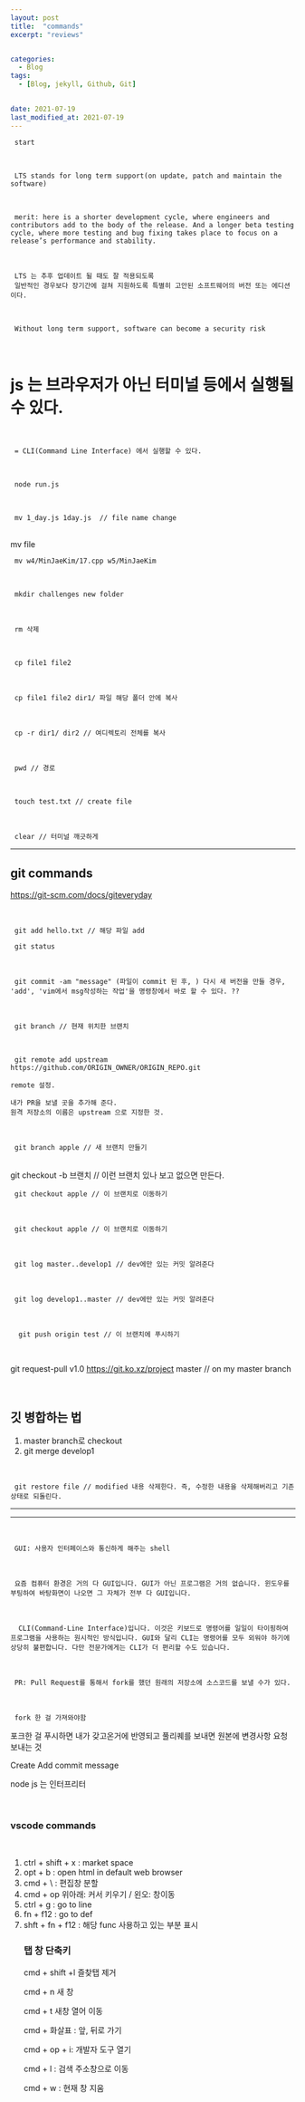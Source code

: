 ```yaml
---
layout: post
title:  "commands"
excerpt: "reviews"


categories:
  - Blog
tags:
  - [Blog, jekyll, Github, Git]

 
date: 2021-07-19
last_modified_at: 2021-07-19
---
```


     start
<br/>


     LTS stands for long term support(on update, patch and maintain the software)
<br/>

     merit: here is a shorter development cycle, where engineers and contributors add to the body of the release. And a longer beta testing cycle, where more testing and bug fixing takes place to focus on a release’s performance and stability. 
<br/>

     LTS 는 추후 업데이트 될 때도 잘 적용되도록 
     일반적인 경우보다 장기간에 걸쳐 지원하도록 특별히 고안된 소프트웨어의 버전 또는 에디션이다.
<br/>

     Without long term support, software can become a security risk

<br/>



# js 는 브라우저가 아닌 터미널 등에서 실행될 수 있다.
<br/>

     = CLI(Command Line Interface) 에서 실행할 수 있다.
<br/>

     node run.js
<br/>

     mv 1_day.js 1day.js  // file name change

<br/>
     mv file

     mv w4/MinJaeKim/17.cpp w5/MinJaeKim 
<br/>

     mkdir challenges new folder
<br/>

     rm 삭제
<br/>

     cp file1 file2 
<br/>

     cp file1 file2 dir1/ 파일 해당 폴더 안에 복사
<br/>

     cp -r dir1/ dir2 // 여디렉토리 전체를 복사
<br/>

     pwd // 경로

<br/>

     touch test.txt // create file

<br/>

     clear // 터미널 깨긋하게



***
## git commands

https://git-scm.com/docs/giteveryday

<br/>

     git add hello.txt // 해당 파일 add

     git status
<br/>

     git commit -am "message" (파일이 commit 된 후, ) 다시 새 버전을 만들 경우, 'add', 'vim에서 msg작성하는 작업'을 명령창에서 바로 할 수 있다. ??

<br/> 

     git branch // 현재 위치한 브랜치
<br/>

     git remote add upstream https://github.com/ORIGIN_OWNER/ORIGIN_REPO.git

    remote 설정.

    내가 PR을 보낼 곳을 추가해 준다.
    원격 저장소의 이름은 upstream 으로 지정한 것.
<br/>



     git branch apple // 새 브랜치 만들기
<br/>
     git checkout -b 브랜치 // 이런 브랜치 있나 보고 없으면 만든다.

<br/>

     git checkout apple // 이 브랜치로 이동하기
<br/>

     git checkout apple // 이 브랜치로 이동하기
<br/>

     git log master..develop1 // dev에만 있는 커밋 알려준다
<br/>

     git log develop1..master // dev에만 있는 커밋 알려준다
<br/>

      git push origin test // 이 브랜치에 푸시하기


<br>

  git request-pull v1.0 https://git.ko.xz/project master // on my master branch

<br/>

## 깃 병합하는 법

1. master branch로 checkout
2. git merge develop1

<br/>

     git restore file // modified 내용 삭제한다. 즉, 수정한 내용을 삭제해버리고 기존 상태로 되돌린다.

***
***
<br/>


     GUI: 사용자 인터페이스와 통신하게 해주는 shell

<br/> 

     요즘 컴퓨터 환경은 거의 다 GUI입니다. GUI가 아닌 프로그램은 거의 없습니다. 윈도우를 부팅하여 바탕화면이 나오면 그 자체가 전부 다 GUI입니다.

<br/>

      CLI(Command-Line Interface)입니다. 이것은 키보드로 명령어를 일일이 타이핑하여 프로그램을 사용하는 원시적인 방식입니다. GUI와 달리 CLI는 명령어를 모두 외워야 하기에 상당히 불편합니다. 다만 전문가에게는 CLI가 더 편리할 수도 있습니다. 

<br/>

     PR: Pull Request를 통해서 fork를 했던 원래의 저장소에 소스코드를 보낼 수가 있다.


<br/>

     fork 한 걸 가져와야함

포크한 걸 푸시하면 내가 갖고온거에 반영되고 
풀리퀘를 보내면 원본에 변경사항 요청 보내는 것


Create
Add
commit message


node js 는 인터프리터


<br/>

### vscode commands

<br/>

<ol>

<li> ctrl + shift + x : market space

<li> opt + b : open html in default web browser


<li> cmd + \ : 편집창 분할


<li> cmd + op 위아래: 커서 키우기 / 왼오: 창이동

<li> ctrl + g : go to line

<li> fn + f12 : go to def

<li> shft + fn + f12 : 해당 func 사용하고 있는 부분 표시




### 탭 창 단축키

cmd + shift +l 즐찾탭 제거 

cmd + n 새 창

cmd + t 새창 열어 이동

cmd + 화살표 : 앞, 뒤로 가기

cmd + op + i: 개발자 도구 열기

cmd + l : 검색 주소창으로 이동

cmd + w : 현재 창 지움


